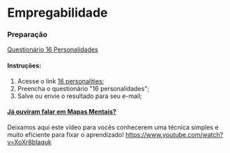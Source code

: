 # Empregabilidade

### Preparação

[Questionário 16 Personalidades](https://www.16personalities.com/br)

#### Instruções:

1. Acesse o link [16 personalities](https://www.16personalities.com/br);
2. Preencha o questionário "16 personalidades";
3. Salve ou envie o resultado para seu e-mail;

#### [Já ouviram falar em Mapas Mentais?](https://www.youtube.com/watch?v=XoXr8bIaquk&ab_channel=EduQC)

Deixamos aqui este vídeo para vocês conhecerem uma técnica simples e muito eficiente para fixar o aprendizado!
https://www.youtube.com/watch?v=XoXr8bIaquk

